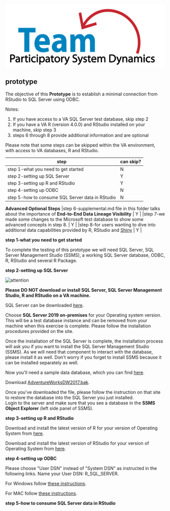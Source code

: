 <img src = "https://github.com/lzim/teampsd/blob/teampsd_style/teampsd_logo/team_psd_logo_sm.png"
     height = "200" width = "600"> 
     
## prototype

The objective of this **Prototype** is to establish a minimal connection from RStudio to SQL Server using ODBC.

Notes:

1. If you have access to a VA SQL Server test database, skip step 2
2. If you have a VA R (version 4.0.0) and RStudio installed on your machine, skip step 3
3. steps 6 through 8 provide additional information and are optional
  
Please note that some steps can be skipped within the VA environment, with access to VA databases, R and RStudio.  

| step | can skip? |
|--|--|
|step 1-what you need to get started| N |
|step 2-setting up SQL Server| Y |
|step 3-setting up R and RStudio| Y |
|step 4-setting up ODBC  | N |
|step 5-how to consume SQL Server data in RStudio | N |
**Advanced Optional Steps**
|step 6-supplemental.md file in this folder talks about the importance of **End-to-End Data Lineage Visibility** | Y |
|step 7-we made some changes to the Microsoft test database to show some advanced concepts in step 8.  | Y |
|step 8-for users wanting to dive into additional data capabilities provided by R, RStudio and [Shiny](https://shiny.rstudio.com/) | Y |

**step 1-what you need to get started**

To complete the testing of this prototype we will need SQL Server, SQL Server Management Studio (SSMS), a working SQL Server database, ODBC, R, RStudio and several R Package.  

**step 2-setting up SQL Server**

![attention](https://user-images.githubusercontent.com/39805164/82708362-e86d5a80-9c32-11ea-8361-9b78d9ddeaf8.png)

**Please DO NOT download or install SQL Server, SQL Server Management Studio, R and RStudio on a VA machine.** 

SQL Server can be downloaded [here](https://www.microsoft.com/en-us/sql-server/sql-server-downloads). 

Choose **SQL Server 2019 on-premises** for your Operating system version. This will be a test database instance and can be removed from your machine when this exercise is complete. Please follow the installation procedures provided on the site. 

Once the installation of the SQL Server is complete, the installation process will ask you if you want to install the SQL Server Management Studio (SSMS). As we will need that component to interact with the database, please install it as well. Don't worry if you forget to install SSMS because it can be installed separately as well. 

Now you'll need a sample data database, which you can find [here](https://docs.microsoft.com/en-us/sql/samples/adventureworks-install-configure?view=sql-server-ver15).

Download [AdventureWorksDW2017.bak](https://github.com/Microsoft/sql-server-samples/releases/download/adventureworks/AdventureWorksDW2017.bak).

Once you've downloaded the file, please follow the instruction on that site to restore the database into the SQL Server you just installed.  
Login to the server and make sure that you see a database in the 
**SSMS Object Explorer** (left side panel of SSMS).

**step 3-setting up R and RStudio**  

Download and install the latest version of R for your version of Operating System from [here](https://www.r-project.org/).  

Download and install the latest version of RStudio for your version of Operating System from [here](https://rstudio.com/).  

**step 4-setting up ODBC**

Please choose "User DSN" instead of "System DSN" as instructed in the following links. Name your User DSN: R_SQL_SERVER. 

For Windows follow [these instructions](https://www.firehousesoftware.com/webhelp/FHCADMonitor/Content/InstallationGuide/03_Create64-bitODBCDataSource.htm).

For MAC follow [these instructions](http://dcx.sap.com/1200/en/dbadmin/connect-s-3731160.html). 

**step 5-how to consume SQL Server data in RStudio**
